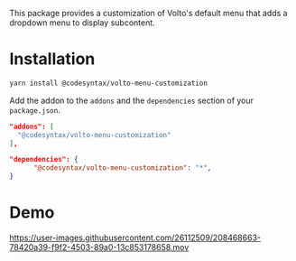 This package provides a customization of Volto's default menu that adds a dropdown menu to display subcontent.

# Installation
````bash
yarn install @codesyntax/volto-menu-customization
````

Add the addon to the `addons` and the `dependencies` section of your `package.json`.

````JSON
"addons": [
  "@codesyntax/volto-menu-customization"
],

"dependencies": {
      "@codesyntax/volto-menu-customization": "*",
}
````

# Demo

https://user-images.githubusercontent.com/26112509/208468663-78420a39-f9f2-4503-89a0-13c853178658.mov

